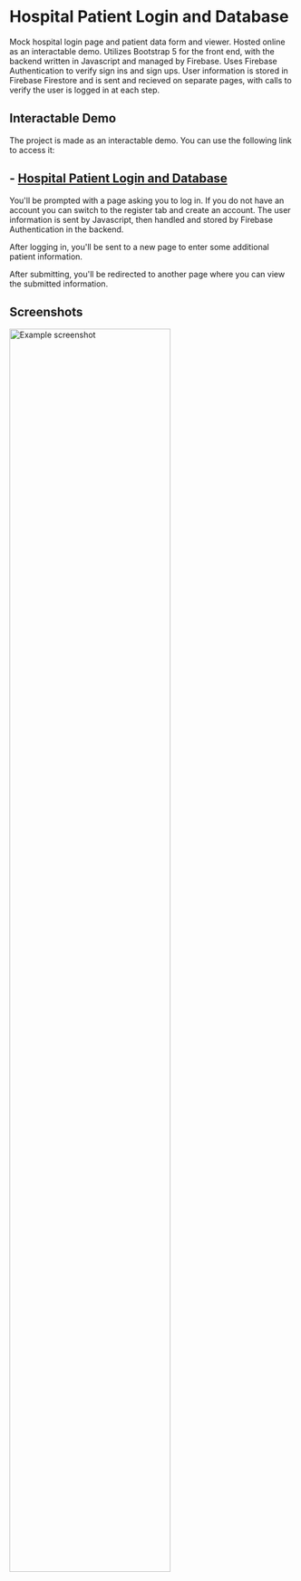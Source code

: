 # Hospital Patient Login and Database

Mock hospital login page and patient data form and viewer. Hosted online as an interactable demo. Utilizes Bootstrap 5 for the front end, with the backend written in Javascript and managed by Firebase. Uses Firebase Authentication to verify sign ins and sign ups. User information is stored in Firebase Firestore and is sent and recieved on separate pages, with calls to verify the user is logged in at each step.

## Interactable Demo

The project is made as an interactable demo. You can use the following link to access it:
## - [Hospital Patient Login and Database](https://anhoale-hospital-website.web.app/)

You'll be prompted with a page asking you to log in. If you do not have an account you can switch to the register tab and create an account. The user information is sent by Javascript, then handled and stored by Firebase Authentication in the backend.

After logging in, you'll be sent to a new page to enter some additional patient information. 

After submitting, you'll be redirected to another page where you can view the submitted information.

## Screenshots

<img src="https://github.com/AnthoaLe/Hospital-Patient-Login-and-Database/assets/46947396/9b6141c8-6eaa-4df0-b19d-c6531494db6f" width="75%" height="75%" alt="Example screenshot">
